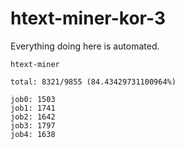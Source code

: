 # htext-miner-kor-3

Everything doing here is automated.

```
htext-miner

total: 8321/9855 (84.43429731100964%)

job0: 1503
job1: 1741
job2: 1642
job3: 1797
job4: 1638
```